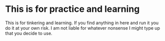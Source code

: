 <h1>This is for practice and learning</h1>

This is for tinkering and learning. If you find anything in here and run it you do it at your own risk. I am not liable for whatever nonsense I might type up that you decide to use.

